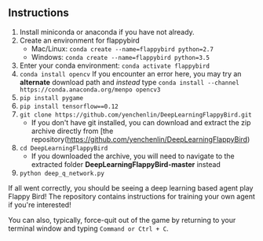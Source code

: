 ## Instructions

1. Install miniconda or anaconda if you have not already.
2. Create an environment for flappybird
    * Mac/Linux: `conda create --name=flappybird python=2.7`
    * Windows: `conda create --name=flappybird python=3.5`
3. Enter your conda environment: `conda activate flappybird`
4. `conda install opencv`
    If you encounter an error here, you may try an **alternate** download path and *instead* type
    `conda install --channel https://conda.anaconda.org/menpo opencv3`
5. `pip install pygame`
6. `pip install tensorflow==0.12`
7. `git clone https://github.com/yenchenlin/DeepLearningFlappyBird.git`
    * If you don't have git installed, you can download and extract the zip archive directly from [the repository(https://github.com/yenchenlin/DeepLearningFlappyBird)
8. `cd DeepLearningFlappyBird`
    * If you downloaded the archive, you will need to navigate to the extracted folder **DeepLearningFlappyBird-master** instead
9. `python deep_q_network.py`

If all went correctly, you should be seeing a deep learning based agent play Flappy Bird! The repository contains instructions for training your own agent if you're interested!

You can also, typically, force-quit out of the game by returning to your terminal window and typing `Command or Ctrl + C`.

